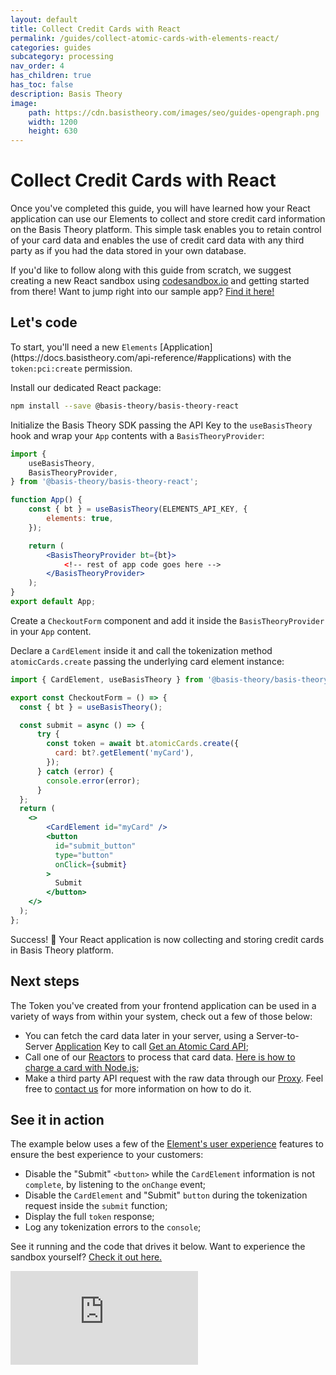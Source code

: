 ```yaml
---
layout: default
title: Collect Credit Cards with React
permalink: /guides/collect-atomic-cards-with-elements-react/
categories: guides
subcategory: processing
nav_order: 4
has_children: true
has_toc: false
description: Basis Theory
image:
    path: https://cdn.basistheory.com/images/seo/guides-opengraph.png
    width: 1200
    height: 630
---
```

# Collect Credit Cards with React

Once you've completed this guide, you will have learned how your React application can use our Elements to collect and store credit card information on the Basis Theory platform. This simple task enables you to retain control of your card data and enables the use of credit card data with any third party as if you had the data stored in your own database.

If you'd like to follow along with this guide from scratch, we suggest creating a new React sandbox using <a href="http://codesandbox.io/">codesandbox.io</a> and getting started from there! Want to jump right into our sample app? <a href="https://codesandbox.io/s/github/Basis-Theory/basis-theory-js-examples/tree/master/collect-atomic-cards-with-elements-react">Find it here!</a>

## Let's code

<span class="base-alert warning">
  <span>
    To start, you'll need a new <code>Elements</code> [Application](https://docs.basistheory.com/api-reference/#applications) with the <code>token:pci:create</code> permission.
  </span>
</span>

Install our dedicated React package:

```bash
npm install --save @basis-theory/basis-theory-react
```

Initialize the Basis Theory SDK passing the API Key to the `useBasisTheory` hook and wrap your `App` contents with a `BasisTheoryProvider`:

```jsx
import {
    useBasisTheory,
    BasisTheoryProvider,
} from '@basis-theory/basis-theory-react';

function App() {
    const { bt } = useBasisTheory(ELEMENTS_API_KEY, {
        elements: true,
    });

    return (
        <BasisTheoryProvider bt={bt}>
            <!-- rest of app code goes here -->
        </BasisTheoryProvider>
    );
}
export default App;
```

Create a `CheckoutForm` component and add it inside the `BasisTheoryProvider` in your `App` content.

Declare a `CardElement` inside it and call the tokenization method `atomicCards.create` passing the underlying card element instance:

```jsx
import { CardElement, useBasisTheory } from '@basis-theory/basis-theory-react';

export const CheckoutForm = () => {
  const { bt } = useBasisTheory();

  const submit = async () => {
      try {
        const token = await bt.atomicCards.create({
          card: bt?.getElement('myCard'),
        });
      } catch (error) {
        console.error(error);
      }
  };
  return (
    <>
        <CardElement id="myCard" />
        <button
          id="submit_button"
          type="button"
          onClick={submit}
        >
          Submit
        </button>
    </>
  );
};
```

Success! 🎉 Your React application is now collecting and storing credit cards in Basis Theory platform.

## Next steps

The Token you've created from your frontend application can be used in a variety of ways from within your system, check out a few of those below:
- You can fetch the card data later in your server, using a Server-to-Server [Application](https://docs.basistheory.com/api-reference/#applications) Key to call [Get an Atomic Card API](https://docs.basistheory.com/api-reference/#atomic-cards-get-an-atomic-card);
- Call one of our [Reactors](https://docs.basistheory.com/api-reference/#reactors) to process that card data. [Here is how to charge a card with Node.js](/guides/collect-atomic-cards-with-elements/#setup-and-use-a-token-reactor);
- Make a third party API request with the raw data through our [Proxy](https://docs.basistheory.com/api-reference/#proxy). Feel free to [contact us](mailto:support@basistheory.com?subject=CardElement%20and%20Proxy%20usage) for more information on how to do it.

## See it in action

The example below uses a few of the [Element's user experience](https://docs.basistheory.com/elements/#introduction) features to ensure the best experience to your customers:
- Disable the "Submit" `<button>` while the `CardElement` information is not `complete`, by listening to the `onChange` event;
- Disable the `CardElement` and "Submit" `button` during the tokenization request inside the `submit` function;
- Display the full `token` response;
- Log any tokenization errors to the `console`;

See it running and the code that drives it below. Want to experience the sandbox yourself? [Check it out here.](https://codesandbox.io/s/github/Basis-Theory/basis-theory-js-examples/tree/master/collect-atomic-cards-with-elements-react)

<div class="iframe-container">
  <iframe src="https://codesandbox.io/embed/github/Basis-Theory/basis-theory-js-examples/tree/master/collect-atomic-cards-with-elements-react?fontsize=14&hidenavigation=1&theme=dark&module=/src/CheckoutForm.tsx,/src/App.tsx" class="iframe-code" allowfullscreen="" frameborder="0"></iframe>
</div>
